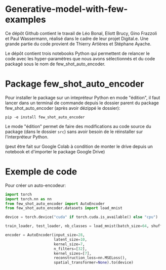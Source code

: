 # Generative-model-with-few-examples

Ce dépôt Github contient le travail de Léo Bonal, Eliott Brucy, Gino Frazzoli et Paul Wassermann, réalisé dans le cadre de leur projet Digital.e. 
Une grande partie du code provient de Thierry Artières et Stéphane Ayache.

Le dépôt contient trois notebooks Python qui permettent de relancer le code avec les hyper-paramètres que nous avons sélectionnés et du code packagé sous le nom de 
few_shot_auto_encoder.

# Package few_shot_auto_encoder

Pour installer le package sur un intepréteur Python en mode "édition", il faut lancer dans un terminal de commande depuis 
le dossier parent du package few_shot_auto_encoder (après avoir dézippé le dossier):

`pip -e install few_shot_auto_encoder`

Le mode "édition" permet de faire des modifications au code source du package (dans le dossier `src`) sans avoir besoin de le réinstaller sur l'interpréteur Python.

(peut être fait sur Google Colab à condition de monter le drive depuis un notebook et d'importer le package Google Drive)

# Exemple de code

Pour créer un auto-encodeur:

```python
import torch
import torch.nn as nn
from few_shot_auto_encoder import AutoEncoder
from few_shot_auto_encoder.datasets import load_mnist

device = torch.device("cuda" if torch.cuda.is_available() else "cpu")

train_loader, test_loader, nb_classes = load_mnist(batch_size=64, shuffle=True, num_workers=2)

encoder = AutoEncoder(input_size=28,
                      latent_size=10, 
                      kernel_size=7, 
                      n_filters=[32], 
                      kernel_sizes=[7],
                      reconstruction_loss=nn.MSELoss(),
                      spatial_transformer=None).to(device)
```
